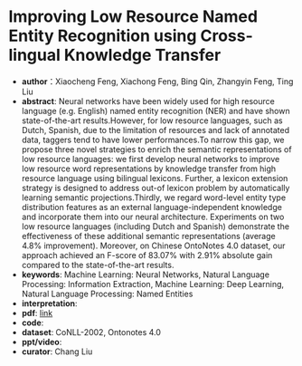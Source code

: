 # Improving Low Resource Named Entity Recognition using Cross-lingual Knowledge Transfer
* **author**：Xiaocheng Feng, Xiachong Feng, Bing Qin, Zhangyin Feng, Ting Liu
* **abstract**: Neural networks have been widely used for high resource language (e.g. English) named entity recognition (NER) and have shown state-of-the-art results.However, for low resource languages, such as Dutch, Spanish, due to the limitation of resources and lack of annotated data, taggers tend to have lower performances.To narrow this gap, we propose three novel strategies to enrich the semantic representations of low resource languages: we first develop neural networks to improve low resource word representations by knowledge transfer from high resource language using bilingual lexicons. Further, a lexicon extension strategy is designed to address out-of lexicon problem by automatically learning semantic projections.Thirdly, we regard word-level entity type distribution features as an external language-independent knowledge and incorporate them into our neural architecture. Experiments on two low resource languages (including Dutch and Spanish) demonstrate the effectiveness of these additional semantic representations (average 4.8\% improvement). Moreover, on Chinese OntoNotes 4.0 dataset, our approach achieved an F-score of 83.07\% with 2.91\% absolute gain compared to the state-of-the-art results.
* **keywords**: Machine Learning: Neural Networks, Natural Language Processing: Information Extraction, Machine Learning: Deep Learning, Natural Language Processing: Named Entities
* **interpretation**: 
* **pdf**:  [link](https://www.ijcai.org/Proceedings/2018/0566.pdf)
* **code**: 
* **dataset**: CoNLL-2002, Ontonotes 4.0
* **ppt/video**: 
* **curator**: Chang Liu
